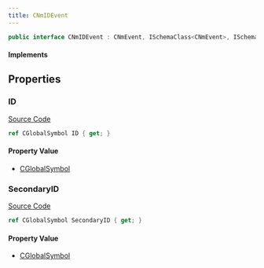```yaml
---
title: CNmIDEvent
---
```


```csharp
public interface CNmIDEvent : CNmEvent, ISchemaClass<CNmEvent>, ISchemaClass<CNmIDEvent>, ISchemaField, ISchemaClass, INativeHandle
```

#### Implements

## Properties

### ID

[Source Code](https://github.com/swiftly-solution/swiftlys2/blob/beta/managed/src/SwiftlyS2.Generated/Schemas/Interfaces/CNmIDEvent.cs#L16)

```csharp
ref CGlobalSymbol ID { get; }
```

#### Property Value

- [CGlobalSymbol](/docs/api/shared/natives/cglobalsymbol)

### SecondaryID

[Source Code](https://github.com/swiftly-solution/swiftlys2/blob/beta/managed/src/SwiftlyS2.Generated/Schemas/Interfaces/CNmIDEvent.cs#L18)

```csharp
ref CGlobalSymbol SecondaryID { get; }
```

#### Property Value

- [CGlobalSymbol](/docs/api/shared/natives/cglobalsymbol)

